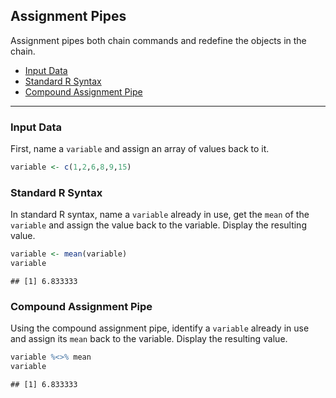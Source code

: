 
## Assignment Pipes

Assignment pipes both chain commands and redefine the objects in the
chain.

- [Input Data](#input-data)
- [Standard R Syntax](#standard-r-syntax)
- [Compound Assignment Pipe](#compound-assignment-pipe)

------------------------------------------------------------------------

### Input Data

First, name a `variable` and assign an array of values back to it.

``` r
variable <- c(1,2,6,8,9,15)
```

### Standard R Syntax

In standard R syntax, name a `variable` already in use, get the `mean`
of the `variable` and assign the value back to the variable. Display the
resulting value.

``` r
variable <- mean(variable)
variable
```

    ## [1] 6.833333

### Compound Assignment Pipe

Using the compound assignment pipe, identify a `variable` already in use
and assign its `mean` back to the variable. Display the resulting value.

``` r
variable %<>% mean
variable
```

    ## [1] 6.833333
